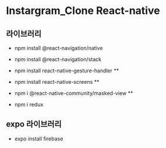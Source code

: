# Instargram_Clone React-native


## 라이브러리
- npm install @react-navigation/native
- npm install @react-navigation/stack
- npm install react-native-gesture-handler      **
- npm install react-native-screens               **
- npm i @react-native-community/masked-view     **

- npm i redux

## expo 라이브러리
- expo install firebase
